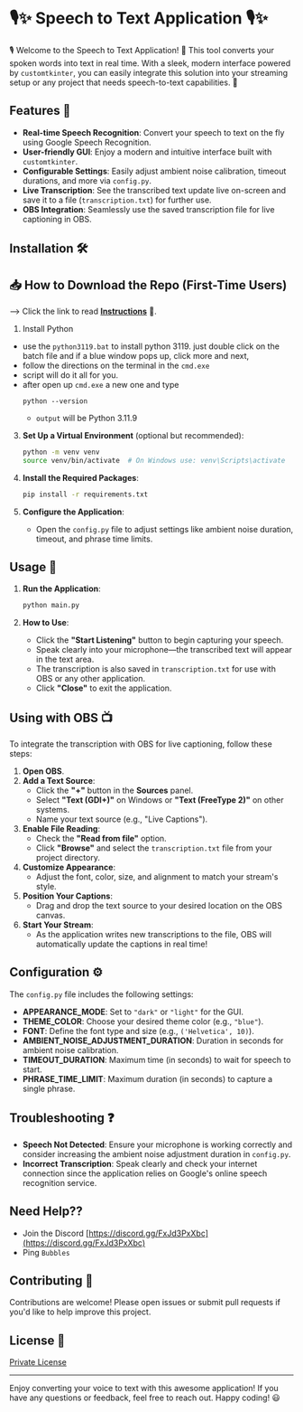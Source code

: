 # 🎙️✨ Speech to Text Application 🎙️✨

🎙️ Welcome to the Speech to Text Application! 📝 This tool converts your spoken words into text in real time. With a sleek, modern interface powered by `customtkinter`, you can easily integrate this solution into your streaming setup or any project that needs speech-to-text capabilities. 🌟

## Features 🚀
- **Real-time Speech Recognition**: Convert your speech to text on the fly using Google Speech Recognition.
- **User-friendly GUI**: Enjoy a modern and intuitive interface built with `customtkinter`.
- **Configurable Settings**: Easily adjust ambient noise calibration, timeout durations, and more via `config.py`.
- **Live Transcription**: See the transcribed text update live on-screen and save it to a file (`transcription.txt`) for further use.
- **OBS Integration**: Seamlessly use the saved transcription file for live captioning in OBS.

## Installation 🛠️

## 📥 How to Download the Repo (First-Time Users)

--> Click the link to read [**Instructions**](https://www.gitprojects.fnbubbles420.org/how-to-download-repos) 📄.

1. Install Python
- use the `python3119.bat` to install python 3119. just double click on the batch file and if a blue window pops up, click more and next,
- follow the directions on the terminal in the `cmd.exe`
- script will do it all for you.
- after open up `cmd.exe` a new one and type
  ```
  python --version
  ```
  - `output` will be Python 3.11.9

3. **Set Up a Virtual Environment** (optional but recommended):
    ```bash
    python -m venv venv
    source venv/bin/activate  # On Windows use: venv\Scripts\activate
    ```

4. **Install the Required Packages**:
    ```bash
    pip install -r requirements.txt
    ```

5. **Configure the Application**:
    - Open the `config.py` file to adjust settings like ambient noise duration, timeout, and phrase time limits.

## Usage 🎤

1. **Run the Application**:
    ```bash
    python main.py
    ```

2. **How to Use**:
    - Click the **"Start Listening"** button to begin capturing your speech.
    - Speak clearly into your microphone—the transcribed text will appear in the text area.
    - The transcription is also saved in `transcription.txt` for use with OBS or any other application.
    - Click **"Close"** to exit the application.

## Using with OBS 📺

To integrate the transcription with OBS for live captioning, follow these steps:

1. **Open OBS**.
2. **Add a Text Source**:
   - Click the **"+"** button in the **Sources** panel.
   - Select **"Text (GDI+)"** on Windows or **"Text (FreeType 2)"** on other systems.
   - Name your text source (e.g., "Live Captions").
3. **Enable File Reading**:
   - Check the **"Read from file"** option.
   - Click **"Browse"** and select the `transcription.txt` file from your project directory.
4. **Customize Appearance**:
   - Adjust the font, color, size, and alignment to match your stream's style.
5. **Position Your Captions**:
   - Drag and drop the text source to your desired location on the OBS canvas.
6. **Start Your Stream**:
   - As the application writes new transcriptions to the file, OBS will automatically update the captions in real time!

## Configuration ⚙️

The `config.py` file includes the following settings:

- **APPEARANCE_MODE**: Set to `"dark"` or `"light"` for the GUI.
- **THEME_COLOR**: Choose your desired theme color (e.g., `"blue"`).
- **FONT**: Define the font type and size (e.g., `('Helvetica', 10)`).
- **AMBIENT_NOISE_ADJUSTMENT_DURATION**: Duration in seconds for ambient noise calibration.
- **TIMEOUT_DURATION**: Maximum time (in seconds) to wait for speech to start.
- **PHRASE_TIME_LIMIT**: Maximum duration (in seconds) to capture a single phrase.

## Troubleshooting ❓

- **Speech Not Detected**: Ensure your microphone is working correctly and consider increasing the ambient noise adjustment duration in `config.py`.
- **Incorrect Transcription**: Speak clearly and check your internet connection since the application relies on Google's online speech recognition service.

## Need Help??
- Join the Discord [https://discord.gg/FxJd3PxXbc](https://discord.gg/FxJd3PxXbc)
- Ping `Bubbles`

## Contributing 🤝

Contributions are welcome! Please open issues or submit pull requests if you'd like to help improve this project.

## License 📄

[Private License](https://github.com/FNBUBBLES420-ORG/speech-to-text-help-disabled/blob/main/LICENSE.md)

---

Enjoy converting your voice to text with this awesome application! If you have any questions or feedback, feel free to reach out. Happy coding! 😃
